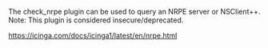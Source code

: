 The check_nrpe plugin can be used to query an NRPE server or NSClient++. Note: This plugin is considered insecure/deprecated.

   
https://icinga.com/docs/icinga1/latest/en/nrpe.html